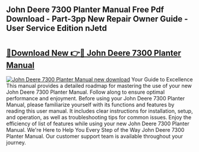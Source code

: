 ## John Deere 7300 Planter Manual Free Pdf Download - Part-3pp New Repair Owner Guide - User Service Edition nJetd

# <h2><a href="http://bc14330.oget.top/?id=John+Deere+7300+Planter+Manual">🔗Download New 👉🔴 John Deere 7300 Planter Manual</a></h2>

[![John Deere 7300 Planter Manual new download](https://i.imgur.com/5g1atiW.png)](http://bc14330.oget.top/?id=John+Deere+7300+Planter+Manual)
Your Guide to Excellence This manual provides a detailed roadmap for mastering the use of your new John Deere 7300 Planter Manual. Follow along to ensure optimal performance and enjoyment. Before using your John Deere 7300 Planter Manual, please familiarize yourself with its functions and features by reading this user manual. It includes clear instructions for installation, setup, and operation, as well as troubleshooting tips for common issues. Enjoy the efficiency of list of features while using your new John Deere 7300 Planter Manual. We're Here to Help You Every Step of the Way John Deere 7300 Planter Manual. Our customer support team is available throughout your journey.
